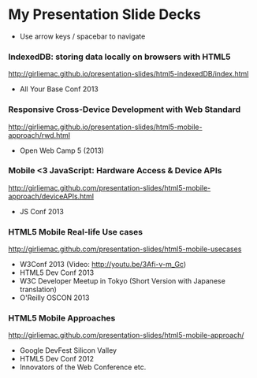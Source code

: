My Presentation Slide Decks
===================

- Use arrow keys / spacebar to navigate

### IndexedDB: storing data locally on browsers with HTML5

http://girliemac.github.io/presentation-slides/html5-indexedDB/index.html

- All Your Base Conf 2013


### Responsive Cross-Device Development with Web Standard

http://girliemac.github.io/presentation-slides/html5-mobile-approach/rwd.html

- Open Web Camp 5 (2013)


### Mobile <3 JavaScript: Hardware Access & Device APIs

http://girliemac.github.com/presentation-slides/html5-mobile-approach/deviceAPIs.html

- JS Conf 2013

### HTML5 Mobile Real-life Use cases

http://girliemac.github.com/presentation-slides/html5-mobile-usecases

- W3Conf 2013 (Video: http://youtu.be/3Afi-v-m_Gc)
- HTML5 Dev Conf 2013
- W3C Developer Meetup in Tokyo (Short Version with Japanese translation)
- O'Reilly OSCON 2013

### HTML5 Mobile Approaches

http://girliemac.github.com/presentation-slides/html5-mobile-approach/

- Google DevFest Silicon Valley
- HTML5 Dev Conf 2012
- Innovators of the Web Conference
etc.
